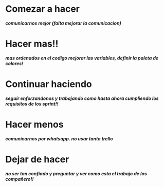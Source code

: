 # Comezar a hacer
***comunicarnos mejor (falta mejorar la comunicacion)***
# Hacer mas!!
***mas ordenados en el codigo mejorar las variables, definir la paleta de colores!***
# Continuar haciendo
***seguir enforzandonos y trabajando como hasta ahora cumpliendo los requisitos de los sprint!!***
# Hacer menos
***comunicarnos por whatsapp. no usar tanto trello***
# Dejar de hacer
***no ser tan confiado y preguntar y ver como esta el trabajo de los compañero!!***